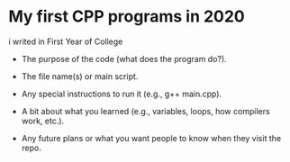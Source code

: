 # My first CPP programs in 2020
i writed in First Year of College 

- The purpose of the code (what does the program do?).

- The file name(s) or main script.

- Any special instructions to run it (e.g., g++ main.cpp).

- A bit about what you learned (e.g., variables, loops, how compilers work, etc.).

- Any future plans or what you want people to know when they visit the repo.
